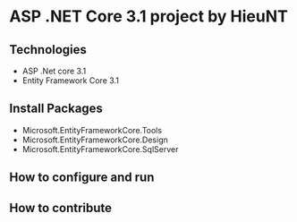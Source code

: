 # ASP .NET Core 3.1 project by HieuNT
## Technologies 
- ASP .Net core 3.1
- Entity Framework Core 3.1
## Install Packages
- Microsoft.EntityFrameworkCore.Tools
- Microsoft.EntityFrameworkCore.Design
- Microsoft.EntityFrameworkCore.SqlServer
## How	to configure and run 
## How to contribute